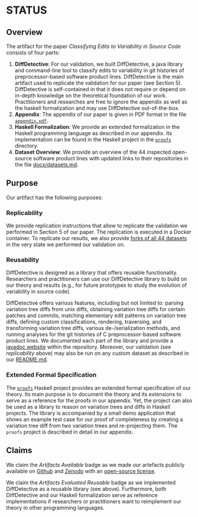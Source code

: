 # STATUS
## Overview
The artifact for the paper _Classifying Edits to Variability in Source Code_ consists of four parts:

1. **DiffDetective**: For our validation, we built DiffDetective, a java library and command-line tool to classify edits to variability in git histories of preprocessor-based software product lines. 
  DiffDetective is the main artifact used to replicate the validation for our paper (see Section 5).
  DiffDetective is self-contained in that it does not require or depend on in-depth knowledge on the theoretical foundation of our work.
  Practitioners and researches are free to ignore the appendix as well as the haskell formalization and may use DiffDetective out-of-the-box.
2. **Appendix**: The appendix of our paper is given in PDF format in the file [`appendix.pdf`][ddappendix].
3. **Haskell Formalization**: We provide an extended formalization in the Haskell programming language as described in our appendix. Its implementation can be found in the Haskell project in the [`proofs`][ddproofs] directory.
4. **Dataset Overview**: We provide an overview of the 44 inspected open-source software product lines with updated links to their repositories in the file [docs/datasets.md][dddatasets].

## Purpose
Our artifact has the following purposes:

### **Replicability**
We provide replication instructions that allow to replicate the validation we performed in Section 5 of our paper.
The replication is executed in a Docker container. To replicate our results, we also provide [forks of all 44 datasets][ddforks] in the very state we performed our validation on.

### **Reusability**
DiffDetective is designed as a library that offers reusable functionality.
Researchers and practitioners can use our DiffDetective library to build on our theory and results (e.g., for future prototypes to study the evolution of variability in source code).

DiffDetective offers various features, including but not limited to:
parsing variation tree diffs from unix diffs, obtaining variation tree diffs for certain patches and commits, matching elementary edit patterns on variation tree diffs, defining custom classifications, rendering, traversing, and transforming variation tree diffs, various de-/serialization methods, and running analyses for the git histories of C preprocessor-based software product lines. We documented each part of the library and provide a [javadoc website][dddocumentation] within the repository.
Moreover, our validation (see _replicability_ above) may also be run on any custom dataset as described in our [README.md][ddreadme].

### **Extended Formal Specification**
The [`proofs`][ddproofs] Haskell project provides an extended formal specification of our theory.
Its main purpose is to document the theory and its extensions to serve as a reference for the proofs in our appendix.
Yet, the project can also be used as a library to reason on variation trees and diffs in Haskell projects.
The library is accompanied by a small demo application that shows an example test case for our proof of completeness by creating a variation tree diff from two variation trees and re-projecting them.
The `proofs` project is described in detail in our appendix.

## Claims
We claim the _Artifacts Available_ badge as we made our artefacts publicly available on [Github][ddgithub] and [Zenodo][ddzenodo] with an [open-source license][ddlicense].

We claim the _Artifacts Evaluated Reusable_ badge as we implemented DiffDetective as a reusable library (see above).
Furthermore, both DiffDetective and our Haskell formalization serve as reference implementations if researchers or practitioners want to reimplement our theory in other programming languages.

[ddgithub]: https://github.com/VariantSync/DiffDetective/tree/esecfse22
[ddzenodo]: UNDEFINED
[ddreadme]: https://github.com/VariantSync/DiffDetective/tree/esecfse22/README.md
[ddappendix]: https://github.com/VariantSync/DiffDetective/raw/esecfse22/appendix.pdf
[ddproofs]: https://github.com/VariantSync/DiffDetective/tree/esecfse22/proofs
[ddlicense]: https://github.com/VariantSync/DiffDetective/blob/main/LICENSE.LGPL3
[dddatasets]: docs/datasets.md
[ddforks]: docs/replication/datasets.md
[dddocumentation]: https://variantsync.github.io/DiffDetective/docs/javadoc/
